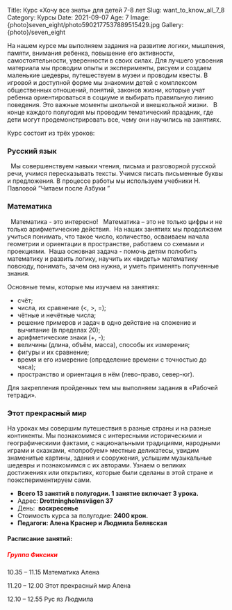 Title: Курс «Хочу  все знать» для детей 7-8 лет
Slug: want_to_know_all_7_8
Category: Курсы
Date: 2021-09-07
Age: 7
Image: {photo}seven_eight/photo5902177537889515429.jpg
Gallery: {photo}/seven_eight

На нашем курсе мы выполняем задания на развитие логики, мышления, памяти, внимания ребенка, повышение его активности, самостоятельности, уверенности в своих силах. Для лучшего усвоения материала мы проводим опыты и эксперименты, рисуем и создаем маленькие шедевры, путешествуем в музеи и проводим квесты. В игровой и доступной форме мы знакомим детей с комплексом общественных отношений, понятий, законов жизни, которые учат ребенка ориентироваться в социуме и выбирать правильную линию поведения. Это важные моменты школьной и внешкольной жизни.   В конце каждого полугодия мы проводим тематический праздник, где дети могут продемонстрировать все, чему они научились на занятиях.

Курс состоит из трёх уроков:

### Русский язык  
 
Мы совершенствуем навыки чтения, письма и разговорной русской речи, учимся пересказывать тексты. Учимся писать письменные буквы и предложения.
В процессе работы мы используем учебники Н. Павловой ”Читаем после Азбуки ”

### Математика 
 
Математика - это интересно!  
Математика – это не только цифры и не только арифметические действия. 
На наших занятиях мы продолжаем учиться понимать, что такое число, количество, осваиваем начала геометрии и ориентации в пространстве, работаем со схемами и проекциями. 
Наша основная задача - помочь детям полюбить математику и развить логику, научить их «видеть» математику повсюду, понимать, зачем она нужна, и уметь применять полученные знания. 

Основные темы, которые мы изучаем на занятиях: 

* счёт; 
* числа, их сравнение (<, >, =); 
* чётные и нечётные числа; 
* решение примеров и задач в одно действие на сложение и вычитание (в пределах 20); 
* арифметические знаки (+, -); 
* величины (длина, объём, масса), способы их измерения; 
* фигуры и их сравнение; 
* время и его измерение (определение времени с точностью до часа); 
* пространство и ориентация в нём (лево-право, север-юг). 

Для закрепления пройденных тем мы выполняем задания в «Рабочей тетради». 
 
### Этот прекрасный мир

На уроках мы совершим путешествия в разные страны и на разные континенты. Мы познакомимся с интересными историческими и географическими фактами, с национальными традициями, народными играми и сказками, «попробуем» местные деликатесы, увидим знаменитые картины, здания и сооружения, услышим музыкальные шедевры и познакомимся с их авторами. Узнаем о великих достижениях или открытиях, которые были сделаны в этой стране и поэкспериментируем сами.


* **Всего 13 занятий в полугодии. 1 занятие включает 3 урока.**
* Адрес: **Drottningholmsvägen 37** 
* День:  **воскресенье**
* Стоимость курса за полугодие: **2400 крон.**
* **Педагоги: Алена Краснер и Людмила Белявская**

#### Расписание занятий:

##### <span style="color:red">Группа Фиксики</span>

10.35 – 11.15 Математика  Алена

11.20 – 12.00 Этот прекрасный мир  Алена

12.10 – 12.55  Рус яз            Людмила
